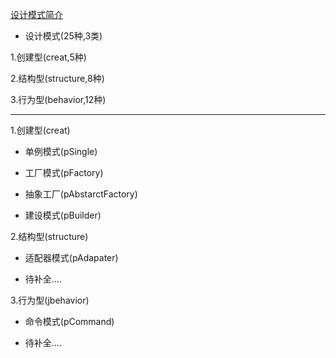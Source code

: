 [设计模式简介][1]

- 设计模式(25种,3类)

 1.创建型(creat,5种)

 2.结构型(structure,8种)

 3.行为型(behavior,12种)

-------
1.创建型(creat)

 - 单例模式(pSingle)

 - 工厂模式(pFactory)

 - 抽象工厂(pAbstarctFactory)

 - 建设模式(pBuilder)

2.结构型(structure)

 - 适配器模式(pAdapater)

 - 待补全....

3.行为型(jbehavior)

 - 命令模式(pCommand)
 
 - 待补全....



[1]:http://www.runoob.com/design-pattern/design-pattern-intro.html
 